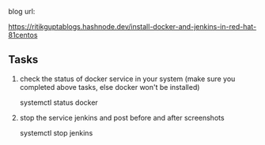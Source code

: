 blog url: 

https://ritikguptablogs.hashnode.dev/install-docker-and-jenkins-in-red-hat-81centos



## Tasks

 1) check the status of docker service in your system (make sure you completed above tasks, else docker won't be installed)
    
    systemctl status docker

 2) stop the service jenkins and post before and after screenshots
 
    systemctl stop jenkins   

